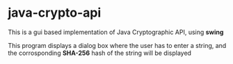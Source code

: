 <h1>java-crypto-api</h1>
<p>This is a gui based implementation of Java Cryptographic API, using <b>swing</b></p>
<p>This program displays a dialog box where the user has to enter a string, and the corrosponding <b>SHA-256</b> hash of the string will be displayed</p> 
